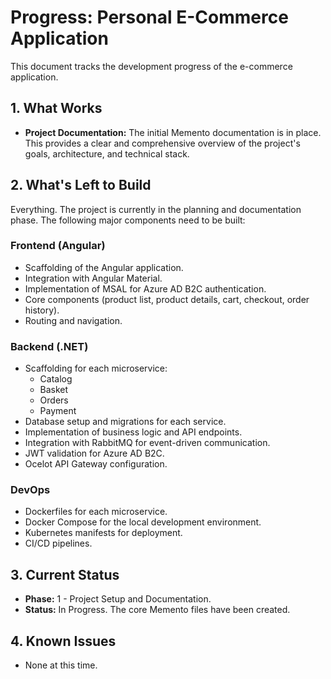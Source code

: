 # Progress: Personal E-Commerce Application

This document tracks the development progress of the e-commerce application.

## 1. What Works

- **Project Documentation:** The initial Memento documentation is in place. This provides a clear and comprehensive overview of the project's goals, architecture, and technical stack.

## 2. What's Left to Build

Everything. The project is currently in the planning and documentation phase. The following major components need to be built:

### Frontend (Angular)
- Scaffolding of the Angular application.
- Integration with Angular Material.
- Implementation of MSAL for Azure AD B2C authentication.
- Core components (product list, product details, cart, checkout, order history).
- Routing and navigation.

### Backend (.NET)
- Scaffolding for each microservice:
  - Catalog
  - Basket
  - Orders
  - Payment
- Database setup and migrations for each service.
- Implementation of business logic and API endpoints.
- Integration with RabbitMQ for event-driven communication.
- JWT validation for Azure AD B2C.
- Ocelot API Gateway configuration.

### DevOps
- Dockerfiles for each microservice.
- Docker Compose for the local development environment.
- Kubernetes manifests for deployment.
- CI/CD pipelines.

## 3. Current Status

- **Phase:** 1 - Project Setup and Documentation.
- **Status:** In Progress. The core Memento files have been created.

## 4. Known Issues

- None at this time.
